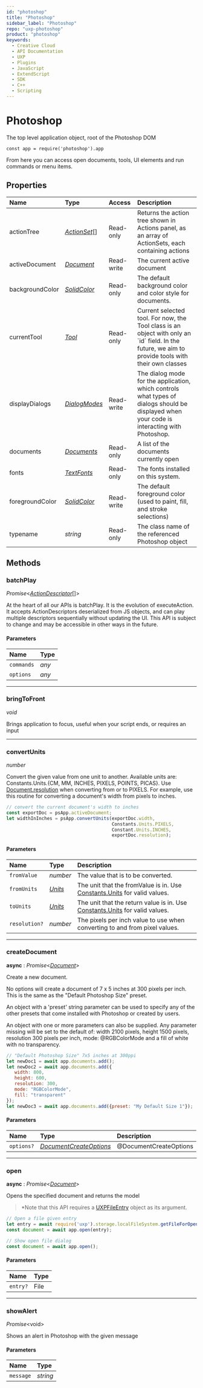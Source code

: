 ```yaml
---
id: "photoshop"
title: "Photoshop"
sidebar_label: "Photoshop"
repo: "uxp-photoshop"
product: "photoshop"
keywords:
  - Creative Cloud
  - API Documentation
  - UXP
  - Plugins
  - JavaScript
  - ExtendScript
  - SDK
  - C++
  - Scripting
---
```


# Photoshop

The top level application object, root of the Photoshop DOM

```
const app = require('photoshop').app
```

From here you can access open documents, tools, UI elements and run commands or menu items.

## Properties

| Name | Type | Access | Description |
| :------ | :------ | :------ | :------ |
| actionTree | [*ActionSet*](/ps_reference/classes/actionset/)[] | Read-only | Returns the action tree shown in Actions panel, as an array of ActionSets, each containing actions |
| activeDocument | [*Document*](/ps_reference/classes/document/) | Read-write | The current active document |
| backgroundColor | [*SolidColor*](/ps_reference/classes/solidcolor/) | Read-only | The default background color and color style for documents. |
| currentTool | [*Tool*](/ps_reference/objects/tool/) | Read-only | Current selected tool. For now, the Tool class is an object with only an &#x60;id&#x60; field. In the future, we aim to provide tools with their own classes |
| displayDialogs | [*DialogModes*](/ps_reference/modules/constants/#dialogmodes) | Read-write | The dialog mode for the application, which controls what types of dialogs should be displayed when your code is interacting with Photoshop. |
| documents | [*Documents*](/ps_reference/classes/documents/) | Read-only | A list of the documents currently open |
| fonts | [*TextFonts*](/ps_reference/classes/textfonts/) | Read-only | The fonts installed on this system. |
| foregroundColor | [*SolidColor*](/ps_reference/classes/solidcolor/) | Read-write | The default foreground color (used to paint, fill, and stroke selections) |
| typename | *string* | Read-only | The class name of the referenced Photoshop object |

## Methods

### batchPlay

*Promise*<[*ActionDescriptor*](/ps_reference/interfaces/actiondescriptor/)[]\>

At the heart of all our APIs is batchPlay. It is the evolution of executeAction. It accepts
ActionDescriptors deserialized from JS objects, and can play multiple descriptors sequentially
without updating the UI. This API is subject to change and may be accessible in other ways in the future.

#### Parameters

| Name | Type |
| :------ | :------ |
| `commands` | *any* |
| `options` | *any* |

___

### bringToFront

*void*

Brings application to focus, useful when your script ends, or requires an input

___

### convertUnits

*number*

Convert the given value from one unit to another. Available units are:
Constants.Units.{CM, MM, INCHES, PIXELS, POINTS, PICAS}.
Use [Document.resolution](/ps_reference/classes/document/#resolution) when converting from or to PIXELS.
For example, use this routine for converting a document's width from pixels to inches.

```javascript
// convert the current document's width to inches
const exportDoc = psApp.activeDocument;
let widthInInches = psApp.convertUnits(exportDoc.width, 
                                       Constants.Units.PIXELS, 
                                       Constant.Units.INCHES, 
                                       exportDoc.resolution);

```

#### Parameters

| Name | Type | Description |
| :------ | :------ | :------ |
| `fromValue` | *number* | The value that is to be converted. |
| `fromUnits` | [*Units*](/ps_reference/modules/constants/#units) | The unit that the fromValue is in. Use [Constants.Units](/ps_reference/modules/constants/#units) for valid values. |
| `toUnits` | [*Units*](/ps_reference/modules/constants/#units) | The unit that the return value is in. Use [Constants.Units](/ps_reference/modules/constants/#units) for valid values. |
| `resolution?` | *number* | The pixels per inch value to use when converting to and from pixel values. |

___

### createDocument

**async** : *Promise*<[*Document*](/ps_reference/classes/document/)\>

Create a new document.

No options will create a document of 7 x 5 inches at 300 pixels per inch.
This is the same as the "Default Photoshop Size" preset.

An object with a 'preset' string parameter can be used to specify any of
the other presets that come installed with Photoshop or created by users.

An object with one or more parameters can also be supplied. Any parameter
missing will be set to the default of: width 2100 pixels, height 1500 pixels,
resolution 300 pixels per inch, mode: @RGBColorMode and a fill of white with
no transparency.

```javascript
// "Default Photoshop Size" 7x5 inches at 300ppi
let newDoc1 = await app.documents.add();
let newDoc2 = await app.documents.add({
   width: 800, 
   height: 600, 
   resolution: 300, 
   mode: "RGBColorMode", 
   fill: "transparent"
});
let newDoc3 = await app.documents.add({preset: "My Default Size 1"});
```

#### Parameters

| Name | Type | Description |
| :------ | :------ | :------ |
| `options?` | [*DocumentCreateOptions*](/ps_reference/objects/createoptions/documentcreateoptions/) | @DocumentCreateOptions |

___

### open

**async** : *Promise*<[*Document*](/ps_reference/classes/document/)\>

Opens the specified document and returns the model

> *Note that this API requires a [UXPFileEntry](../../../uxp/reference-js/Modules/uxp/Persistent%20File%20Storage/File/) object as its argument.

```javascript
// Open a file given entry
let entry = await require('uxp').storage.localFileSystem.getFileForOpening()
const document = await app.open(entry);

// Show open file dialog
const document = await app.open();
```

#### Parameters

| Name | Type |
| :------ | :------ |
| `entry?` | File |

___

### showAlert

*Promise*<void\>

Shows an alert in Photoshop with the given message

#### Parameters

| Name | Type |
| :------ | :------ |
| `message` | *string* |
